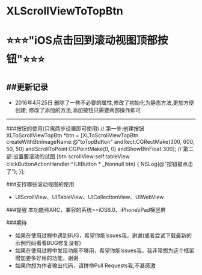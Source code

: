 XLScrollViewToTopBtn 
====================================
  ⭐️⭐️⭐"️iOS点击回到滚动视图顶部按钮"⭐️⭐️⭐
====================================
##更新记录
------------------------------------
* 2016年4月25日 删除了一些不必要的属性,修改了初始化为静态方法,更加方便创建; 修改了添加的方法,添加按钮只需要两部操作即可
------------------------------------
###按钮的使用(只需两步设置即可使用)
    // 第一步:创建按钮
    XLToScrollViewTopBtn *btn = [XLToScrollViewTopBtn createWithBtnImageName:@"toTopButton" andRect:CGRectMake(300, 600, 50, 50) andScrollToPoint:CGPointMake(0, 0) andShowBtnFloat:300];
    // 第二部:设置要滚动的试图
    [btn scrollView:self.tableView clickButtonActionHandler:^(UIButton * _Nonnull btn) {
        NSLog(@"按钮被点击了");
    }];

###支持哪些滚动视图的使用
* UIScrollView、UITableView、UICollectionView、UIWebView

###提醒
本功能纯ARC，兼容的系统>=iOS6.0、iPhone\iPad横竖屏

###期待
 * 如果在使用过程中遇到BUG，希望你能Issues我，谢谢(或者尝试下载最新的示例代码看看BUG修复没有)
 * 如果在使用过程中发现功能不够用，希望你能Issues我，我非常想为这个框架增加更多好用的功能，谢谢
 * 如果你想为作者输出代码，请拼命Pull Requests我,不甚感激
 
